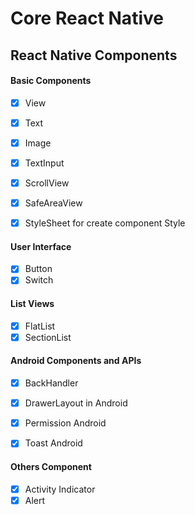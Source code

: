 # Core React Native

## React Native Components

#### Basic Components

- [x] View 
- [x] Text
- [x] Image
- [x] TextInput
- [x] ScrollView
- [x] SafeAreaView
- [x] StyleSheet for create component Style



#### User Interface

- [x] Button
- [x] Switch

#### List Views

- [x] FlatList
- [x] SectionList

#### Android Components and APIs

- [x] BackHandler
- [x] DrawerLayout in Android
- [x] Permission Android
- [x] Toast Android


#### Others Component

- [x] Activity Indicator
- [x] Alert